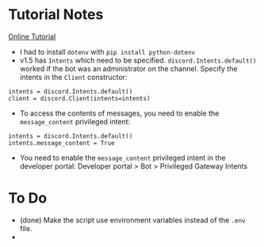 Tutorial Notes
==============

[Online Tutorial](https://realpython.com/how-to-make-a-discord-bot-python/#creating-a-discord-connection)

- I had to install `dotenv` with `pip install python-dotenv`
- v1.5 has `Intents` which need to be specified. `discord.Intents.default()` worked if the bot was an administrator on the channel. Specify the intents in the `Client` constructor:
```
intents = discord.Intents.default()
client = discord.Client(intents=intents)
```
- To access the contents of messages, you need to enable the `message_content` privileged intent:
```
intents = discord.Intents.default()
intents.message_content = True
```
- You need to enable the `message_content` privileged intent in the developer portal: Developer portal > Bot > Privileged Gateway Intents

To Do
=====
- (done) Make the script use environment variables instead of the `.env` file.
- 